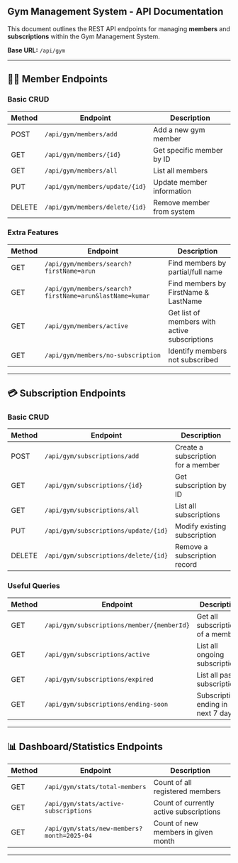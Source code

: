 ## Gym Management System - API Documentation

This document outlines the REST API endpoints for managing **members** and **subscriptions** within the Gym Management System.

**Base URL:** `/api/gym`

---

## 🏋️‍♀️ Member Endpoints

### Basic CRUD

| Method | Endpoint | Description |
|--------|----------|-------------|
| POST   | `/api/gym/members/add`           | Add a new gym member |
| GET    | `/api/gym/members/{id}`          | Get specific member by ID |
| GET    | `/api/gym/members/all`           | List all members |
| PUT    | `/api/gym/members/update/{id}`   | Update member information |
| DELETE | `/api/gym/members/delete/{id}`   | Remove member from system |

### Extra Features

| Method | Endpoint | Description |
|--------|----------|-------------|
| GET    | `/api/gym/members/search?firstName=arun`   | Find members by partial/full name |
| GET    | `/api/gym/members/search?firstName=arun&lastName=kumar`   | Find members by FirstName & LastName |
| GET    | `/api/gym/members/active`             | Get list of members with active subscriptions |
| GET    | `/api/gym/members/no-subscription`    | Identify members not subscribed |

---

## 💳 Subscription Endpoints

### Basic CRUD

| Method | Endpoint | Description |
|--------|----------|-------------|
| POST   | `/api/gym/subscriptions/add`           | Create a subscription for a member |
| GET    | `/api/gym/subscriptions/{id}`          | Get subscription by ID |
| GET    | `/api/gym/subscriptions/all`           | List all subscriptions |
| PUT    | `/api/gym/subscriptions/update/{id}`   | Modify existing subscription |
| DELETE | `/api/gym/subscriptions/delete/{id}`   | Remove a subscription record |

### Useful Queries

| Method | Endpoint | Description |
|--------|----------|-------------|
| GET    | `/api/gym/subscriptions/member/{memberId}` | Get all subscriptions of a member |
| GET    | `/api/gym/subscriptions/active`           | List all ongoing subscriptions |
| GET    | `/api/gym/subscriptions/expired`          | List all past subscriptions |
| GET    | `/api/gym/subscriptions/ending-soon`      | Subscriptions ending in next 7 days |

---

## 📊 Dashboard/Statistics Endpoints

| Method | Endpoint | Description |
|--------|----------|-------------|
| GET    | `/api/gym/stats/total-members`           | Count of all registered members |
| GET    | `/api/gym/stats/active-subscriptions`    | Count of currently active subscriptions |
| GET    | `/api/gym/stats/new-members?month=2025-04` | Count of new members in given month |

---
